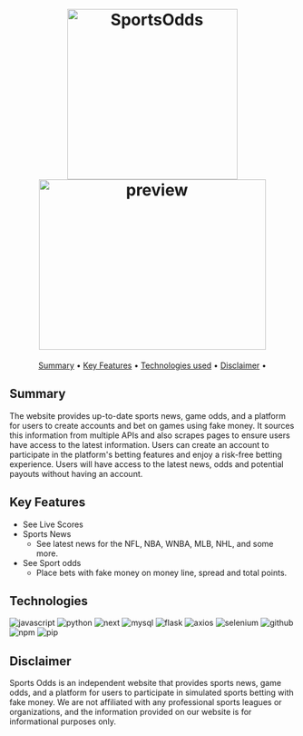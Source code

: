 
<h1 align="center">
  <br>
  <a href="https://sports-odds.herokuapp.com/"><img src="https://github.com/Reaveskev/Sports-Odds/blob/main/sports-odds/public/Sports%20Odds-1.png" alt="SportsOdds" width="300"></a>
  <br>
    <a href="https://sports-odds.herokuapp.com/"><img src="https://github.com/Reaveskev/Sports-Odds/blob/main/sports-odds/public/Sport_odds_preview.png" alt="preview" width="400" height="300"></a>
</h1>






<p align="center">
  <a href="#summary">Summary</a> •
  <a href="#key-features">Key Features</a> •
  <a href="#technologies">Technologies used</a> •
  <a href="#disclaimer">Disclaimer</a> •
</p>

## Summary
The website provides up-to-date sports news, game odds, and a platform for users to create accounts and bet on games using fake money. It sources this information from multiple APIs and also scrapes pages to ensure users have access to the latest information. Users can create an account to participate in the platform's betting features and enjoy a risk-free betting experience. Users will have access to the latest news, odds and potential payouts without having an account.



## Key Features

* See Live Scores
* Sports News
  - See latest news for the NFL, NBA, WNBA, MLB, NHL, and some more.
* See Sport odds
  - Place bets with fake money on money line, spread and total points.
  
 ## Technologies
![javascript](https://img.shields.io/badge/JavaScript-323330?style=for-the-badge&logo=javascript&logoColor=F7DF1E)
![python](https://img.shields.io/badge/Python-3776AB?style=for-the-badge&logo=python&logoColor=white)
![next](https://img.shields.io/badge/Next-000000?style=for-the-badge&logo=nextdotjs&logoColor=FFFFFF)
![mysql](https://img.shields.io/badge/MySQL-3E6E93?style=for-the-badge&logo=mysql&logoColor=white)
![flask](https://img.shields.io/badge/Flask-000000?style=for-the-badge&logo=flask&logoColor=white)
![axios](https://img.shields.io/badge/Axios-5A29E4?style=for-the-badge&logo=axios&logoColor=white)
![selenium](https://img.shields.io/badge/-selenium-%43B02A?style=for-the-badge&logo=selenium&logoColor=white)
![github](https://img.shields.io/badge/Github_Pages-222222?style=for-the-badge&logo=githubpages&logoColor=white)
![npm](https://img.shields.io/badge/NPM-CB3837?style=for-the-badge&logo=npm&logoColor=white)
![pip](https://img.shields.io/badge/Pip-ffaa00?style=for-the-badge&logo=pip&logoColor=white)


## Disclaimer
Sports Odds is an independent website that provides sports news, game odds, and a platform for users to participate in simulated sports betting with fake money. We are not affiliated with any professional sports leagues or organizations, and the information provided on our website is for informational purposes only.


